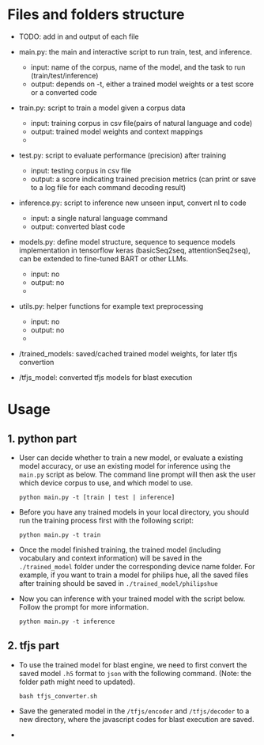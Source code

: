 # Files and folders structure
* TODO: add in and output of each file
* main.py: the main and interactive script to run train, test, and inference.
  * input: name of the corpus, name of the model, and the task to run (train/test/inference) 
  * output: depends on -t, either a trained model weights or a test score or a converted code  

* train.py: script to train a model given a corpus data
  * input: training corpus in csv file(pairs of natural language and code)
  * output: trained model weights and context mappings
  * 
* test.py: script to evaluate performance (precision) after training
    * input: testing corpus in csv file
    * output: a score indicating trained precision metrics (can print or save to a log file for each command decoding result)
  
* inference.py: script to inference new unseen input, convert nl to code
  * input: a single natural language command
  * output: converted blast code
  

* models.py: define model structure, sequence to sequence models implementation in tensorflow keras (basicSeq2seq, attentionSeq2seq), can be extended to fine-tuned BART or other LLMs.
  * input: no
  * output: no
  * 
* utils.py: helper functions for example text preprocessing
  * input: no
  * output: no
  * 
* /trained_models: saved/cached trained model weights, for later tfjs convertion
* /tfjs_model: converted tfjs models for blast execution


# Usage
## 1. python part
* User can decide whether to train a new model, or evaluate a existing model accuracy, or use an existing model for inference using the ```main.py``` script as below. The command line prompt will then ask the user which device corpus to use, and which model to use.
  ```
  python main.py -t [train | test | inference]
  ```
* Before you have any trained models in your local directory, you should run the training process first with the following script:

  ```
  python main.py -t train
  ```
* Once the model finished training, the trained model (including vocabulary and context information) will be saved in the ```./trained_model``` folder under the corresponding device name folder. For example, if you want to train a model for philips hue, all the saved files after training should be saved in ```./trained_model/philipshue```


* Now you can inference with your trained model with the script below. Follow the prompt for more information.

  ```
  python main.py -t inference
  ```

## 2. tfjs part

* To use the trained model for blast engine, we need to first convert the saved model `.h5` format to `json` with the following command. (Note: the folder path might need to updated). 

  ```
  bash tfjs_converter.sh
  ``` 
* Save the generated model in the `/tfjs/encoder` and `/tfjs/decoder` to a new directory, where the javascript codes for blast execution are saved.
* 



